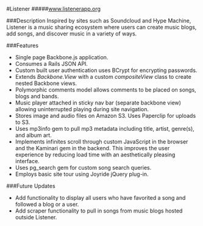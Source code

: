 #Listener
#####www.listenerapp.org

###Description
Inspired by sites such as Soundcloud and Hype Machine, Listener is a music sharing ecosystem where users can create music blogs, add songs, and discover music in a variety of ways.

###Features
* Single page Backbone.js application.
* Consumes a Rails JSON API.
* Custom built user authentication uses BCrypt for encrypting passwords.
* Extends *Backbone.View* with a custom *compositeView* class to create nested Backbone views.
* Polymorphic comments model allows comments to be placed on songs, blogs and bands.
* Music player attached in sticky nav bar (separate backbone view) allowing uninterrupted playing during site navigation.
* Stores image and audio files on Amazon S3. Uses Paperclip for uploads to S3.
* Uses mp3info gem to pull mp3 metadata including title, artist, genre(s), and album art.
* Implements infinites scroll through custom JavaScript in the browser and the Kaminari gem in the backend. This improves the user experience by reducing load time with an aesthetically pleasing interface.
* Uses pg_search gem for custom song search queries.
* Employs basic site tour using Joyride jQuery plug-in.

###Future Updates
* Add functionality to display all users who have favorited a song and followed a blog or a user.
* Add scraper functionality to pull in songs from music blogs hosted outside Listener.
